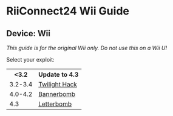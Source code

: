 # RiiConnect24 Wii Guide
## Device: Wii

<i class="notice--danger">This guide is for the original Wii only. Do not use this on a Wii U!</i>

Select your exploit:
<table>
  <tr>
    <th>&lt;3.2</th>
    <th>Update to 4.3</th>
  </tr>
  <tr>
    <td>3.2-3.4</td>
    <td><a href="Twilight Hack">Twilight Hack</a></td>
  </tr>
  <tr>
    <td>4.0-4.2</td>
    <td><a href="Bannerbomb">Bannerbomb</a></td>
  </tr>
  <tr>
    <td>4.3</td>
    <td><a href="Letterbomb">Letterbomb</a></td>
  </tr>
</table>
